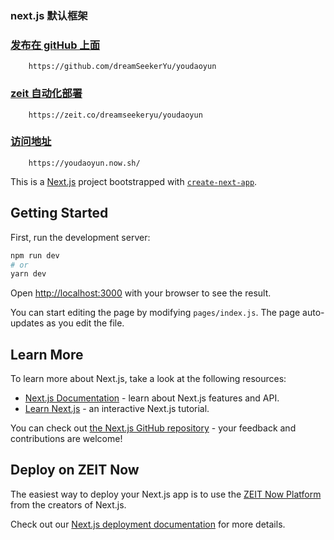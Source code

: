 ### next.js 默认框架

### [发布在 gitHub 上面](https://github.com/dreamSeekerYu/youdaoyun)

```
    https://github.com/dreamSeekerYu/youdaoyun
```

### [zeit 自动化部署](https://zeit.co/dreamseekeryu/youdaoyun)

```
    https://zeit.co/dreamseekeryu/youdaoyun
```

### [访问地址](https://youdaoyun.now.sh/)

```
    https://youdaoyun.now.sh/
```

This is a [Next.js](https://nextjs.org/) project bootstrapped with [`create-next-app`](https://github.com/zeit/next.js/tree/canary/packages/create-next-app).

## Getting Started

First, run the development server:

```bash
npm run dev
# or
yarn dev
```

Open [http://localhost:3000](http://localhost:3000) with your browser to see the result.

You can start editing the page by modifying `pages/index.js`. The page auto-updates as you edit the file.

## Learn More

To learn more about Next.js, take a look at the following resources:

- [Next.js Documentation](https://nextjs.org/docs) - learn about Next.js features and API.
- [Learn Next.js](https://nextjs.org/learn) - an interactive Next.js tutorial.

You can check out [the Next.js GitHub repository](https://github.com/zeit/next.js/) - your feedback and contributions are welcome!

## Deploy on ZEIT Now

The easiest way to deploy your Next.js app is to use the [ZEIT Now Platform](https://zeit.co/import?utm_medium=default-template&filter=next.js&utm_source=create-next-app&utm_campaign=create-next-app-readme) from the creators of Next.js.

Check out our [Next.js deployment documentation](https://nextjs.org/docs/deployment) for more details.
